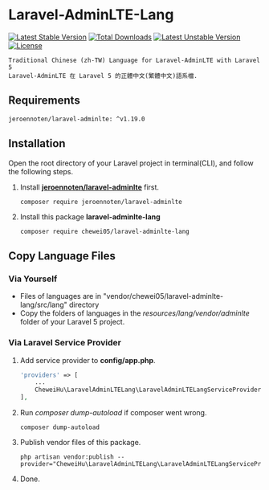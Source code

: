 # Laravel-AdminLTE-Lang

[![Latest Stable Version](https://poser.pugx.org/chewei05/laravel-adminlte-lang/v/stable)](https://packagist.org/packages/chewei05/laravel-adminlte-lang)
[![Total Downloads](https://poser.pugx.org/chewei05/laravel-adminlte-lang/downloads)](https://packagist.org/packages/chewei05/laravel-adminlte-lang)
[![Latest Unstable Version](https://poser.pugx.org/chewei05/laravel-adminlte-lang/v/unstable)](https://packagist.org/packages/chewei05/laravel-adminlte-lang)
[![License](https://poser.pugx.org/chewei05/laravel-adminlte-lang/license)](https://packagist.org/packages/chewei05/laravel-adminlte-lang)

    Traditional Chinese (zh-TW) Language for Laravel-AdminLTE with Laravel 5
    Laravel-AdminLTE 在 Laravel 5 的正體中文(繁體中文)語系檔.

## Requirements
    jeroennoten/laravel-adminlte: ^v1.19.0

## Installation
Open the root directory of your Laravel project in terminal(CLI), and follow the following steps.

1. Install [**jeroennoten/laravel-adminlte**](https://github.com/jeroennoten/Laravel-AdminLTE) first.
    ```
    composer require jeroennoten/laravel-adminlte
    ```
2. Install this package **laravel-adminlte-lang**
    ```
    composer require chewei05/laravel-adminlte-lang
    ```
## Copy Language Files

### Via Yourself
* Files of languages are in "vendor/chewei05/laravel-adminlte-lang/src/lang" directory
* Copy the folders of languages in the *resources/lang/vendor/adminlte* folder of your Laravel 5 project.

### Via Laravel Service Provider

1. Add service provider to **config/app.php**.
    ```php
    'providers' => [
        ...
        CheweiHu\LaravelAdminLTELang\LaravelAdminLTELangServiceProvider::class,
    ],
    ```
2. Run *composer dump-autoload* if composer went wrong.
    ```
    composer dump-autoload
    ```
3. Publish vendor files of this package.
    ```
    php artisan vendor:publish --provider="CheweiHu\LaravelAdminLTELang\LaravelAdminLTELangServiceProvider"
    ```
4. Done.
